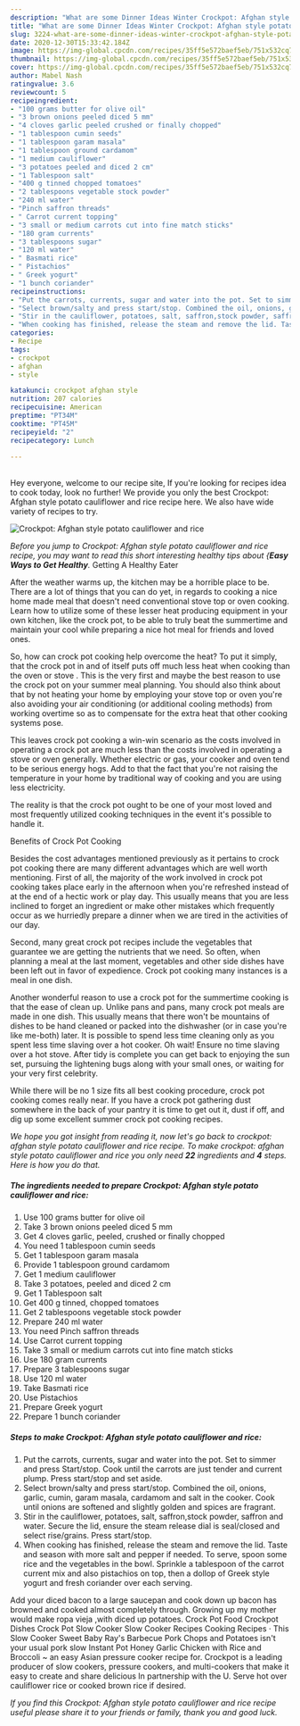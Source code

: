 ```yaml
---
description: "What are some Dinner Ideas Winter Crockpot: Afghan style potato cauliflower and rice"
title: "What are some Dinner Ideas Winter Crockpot: Afghan style potato cauliflower and rice"
slug: 3224-what-are-some-dinner-ideas-winter-crockpot-afghan-style-potato-cauliflower-and-rice
date: 2020-12-30T15:33:42.184Z
image: https://img-global.cpcdn.com/recipes/35ff5e572baef5eb/751x532cq70/crockpot-afghan-style-potato-cauliflower-and-rice-recipe-main-photo.jpg
thumbnail: https://img-global.cpcdn.com/recipes/35ff5e572baef5eb/751x532cq70/crockpot-afghan-style-potato-cauliflower-and-rice-recipe-main-photo.jpg
cover: https://img-global.cpcdn.com/recipes/35ff5e572baef5eb/751x532cq70/crockpot-afghan-style-potato-cauliflower-and-rice-recipe-main-photo.jpg
author: Mabel Nash
ratingvalue: 3.6
reviewcount: 5
recipeingredient:
- "100 grams butter for olive oil"
- "3 brown onions peeled diced 5 mm"
- "4 cloves garlic peeled crushed or finally chopped"
- "1 tablespoon cumin seeds"
- "1 tablespoon garam masala"
- "1 tablespoon ground cardamom"
- "1 medium cauliflower"
- "3 potatoes peeled and diced 2 cm"
- "1 Tablespoon salt"
- "400 g tinned chopped tomatoes"
- "2 tablespoons vegetable stock powder"
- "240 ml water"
- "Pinch saffron threads"
- " Carrot current topping"
- "3 small or medium carrots cut into fine match sticks"
- "180 gram currents"
- "3 tablespoons sugar"
- "120 ml water"
- " Basmati rice"
- " Pistachios"
- " Greek yogurt"
- "1 bunch coriander"
recipeinstructions:
- "Put the carrots, currents, sugar and water into the pot. Set to simmer and press Start/stop. Cook until the carrots are just tender and current plump. Press start/stop and set aside."
- "Select brown/salty and press start/stop. Combined the oil, onions, garlic, cumin, garam masala, cardamom and salt in the cooker. Cook until onions are softened and slightly golden and spices are fragrant."
- "Stir in the cauliflower, potatoes, salt, saffron,stock powder, saffron and water. Secure the lid, ensure the steam release dial is seal/closed and select rise/grains. Press start/stop."
- "When cooking has finished, release the steam and remove the lid. Taste and season with more salt and pepper if needed. To serve, spoon some rice and the vegetables in the bowl. Sprinkle a tablespoon of the carrot current mix and also pistachios on top, then a dollop of Greek style yogurt and fresh coriander over each serving."
categories:
- Recipe
tags:
- crockpot
- afghan
- style

katakunci: crockpot afghan style 
nutrition: 207 calories
recipecuisine: American
preptime: "PT34M"
cooktime: "PT45M"
recipeyield: "2"
recipecategory: Lunch

---
```

<br>
Hey everyone, welcome to our recipe site, If you're looking for recipes idea to cook today, look no further! We provide you only the best Crockpot: Afghan style potato cauliflower and rice recipe here. We also have wide variety of recipes to try.
<br>


![Crockpot: Afghan style potato cauliflower and rice](https://img-global.cpcdn.com/recipes/35ff5e572baef5eb/751x532cq70/crockpot-afghan-style-potato-cauliflower-and-rice-recipe-main-photo.jpg)

<i>Before you jump to Crockpot: Afghan style potato cauliflower and rice recipe, you may want to read this short interesting healthy tips about {<strong>Easy Ways to Get Healthy</strong>.</i>
Getting A Healthy Eater


After the weather warms up, the kitchen may be a horrible place to be. There are a lot of things that you can do yet, in regards to cooking a nice home made meal that doesn't need conventional stove top or oven cooking. Learn how to utilize some of these lesser heat producing equipment in your own kitchen, like the crock pot, to be able to truly beat the summertime and maintain your cool while preparing a nice hot meal for friends and loved ones.

So, how can crock pot cooking help overcome the heat? To put it simply, that the crock pot in and of itself puts off much less heat when cooking than the oven or stove . This is the very first and maybe the best reason to use the crock pot on your summer meal planning. You should also think about that by not heating your home by employing your stove top or oven you're also avoiding your air conditioning (or additional cooling methods) from working overtime so as to compensate for the extra heat that other cooking systems pose.

This leaves crock pot cooking a win-win scenario as the costs involved in operating a crock pot are much less than the costs involved in operating a stove or oven generally. Whether electric or gas, your cooker and oven tend to be serious energy hogs. Add to that the fact that you're not raising the temperature in your home by traditional way of cooking and you are using less electricity.

 The reality is that the crock pot ought to be one of your most loved and most frequently utilized cooking techniques in the event it's possible to handle it.  

Benefits of Crock Pot Cooking

Besides the cost advantages mentioned previously as it pertains to crock pot cooking there are many different advantages which are well worth mentioning. First of all, the majority of the work involved in crock pot cooking takes place early in the afternoon when you're refreshed instead of at the end of a hectic work or play day. This usually means that you are less inclined to forget an ingredient or make other mistakes which frequently occur as we hurriedly prepare a dinner when we are tired in the activities of our day.

Second, many great crock pot recipes include the vegetables that guarantee we are getting the nutrients that we need. So often, when planning a meal at the last moment, vegetables and other side dishes have been left out in favor of expedience. Crock pot cooking many instances is a meal in one dish.

Another wonderful reason to use a crock pot for the summertime cooking is that the ease of clean up.  Unlike pans and pans, many crock pot meals are made in one dish. This usually means that there won't be mountains of dishes to be hand cleaned or packed into the dishwasher (or in case you're like me-both) later. It is possible to spend less time cleaning only as you spent less time slaving over a hot cooker. Oh wait! Ensure no time slaving over a hot stove. After tidy is complete you can get back to enjoying the sun set, pursuing the lightening bugs along with your small ones, or waiting for your very first celebrity.

While there will be no 1 size fits all best cooking procedure, crock pot cooking comes really near. If you have a crock pot gathering dust somewhere in the back of your pantry it is time to get out it, dust if off, and dig up some excellent summer crock pot cooking recipes.


<i>We hope you got insight from reading it, now let's go back to crockpot: afghan style potato cauliflower and rice recipe. To make crockpot: afghan style potato cauliflower and rice you only need <strong>22</strong> ingredients and <strong>4</strong> steps. Here is how you do that.
</i>

##### The ingredients needed to prepare Crockpot: Afghan style potato cauliflower and rice:

1. Use 100 grams butter for olive oil
1. Take 3 brown onions peeled diced 5 mm
1. Get 4 cloves garlic, peeled, crushed or finally chopped
1. You need 1 tablespoon cumin seeds
1. Get 1 tablespoon garam masala
1. Provide 1 tablespoon ground cardamom
1. Get 1 medium cauliflower
1. Take 3 potatoes, peeled and diced 2 cm
1. Get 1 Tablespoon salt
1. Get 400 g tinned, chopped tomatoes
1. Get 2 tablespoons vegetable stock powder
1. Prepare 240 ml water
1. You need Pinch saffron threads
1. Use  Carrot current topping
1. Take 3 small or medium carrots cut into fine match sticks
1. Use 180 gram currents
1. Prepare 3 tablespoons sugar
1. Use 120 ml water
1. Take  Basmati rice
1. Use  Pistachios
1. Prepare  Greek yogurt
1. Prepare 1 bunch coriander


##### Steps to make Crockpot: Afghan style potato cauliflower and rice:

1. Put the carrots, currents, sugar and water into the pot. Set to simmer and press Start/stop. Cook until the carrots are just tender and current plump. Press start/stop and set aside.
1. Select brown/salty and press start/stop. Combined the oil, onions, garlic, cumin, garam masala, cardamom and salt in the cooker. Cook until onions are softened and slightly golden and spices are fragrant.
1. Stir in the cauliflower, potatoes, salt, saffron,stock powder, saffron and water. Secure the lid, ensure the steam release dial is seal/closed and select rise/grains. Press start/stop.
1. When cooking has finished, release the steam and remove the lid. Taste and season with more salt and pepper if needed. To serve, spoon some rice and the vegetables in the bowl. Sprinkle a tablespoon of the carrot current mix and also pistachios on top, then a dollop of Greek style yogurt and fresh coriander over each serving.


Add your diced bacon to a large saucepan and cook down up bacon has browned and cooked almost completely through. Growing up my mother would make ropa vieja ,with diced up potatoes. Crock Pot Food Crockpot Dishes Crock Pot Slow Cooker Slow Cooker Recipes Cooking Recipes · This Slow Cooker Sweet Baby Ray&#39;s Barbecue Pork Chops and Potatoes isn&#39;t your usual pork slow Instant Pot Honey Garlic Chicken with Rice and Broccoli ~ an easy Asian pressure cooker recipe for. Crockpot is a leading producer of slow cookers, pressure cookers, and multi-cookers that make it easy to create and share delicious In partnership with the U. Serve hot over cauliflower rice or cooked brown rice if desired. 

<i>If you find this Crockpot: Afghan style potato cauliflower and rice recipe useful please share it to your friends or family, thank you and good luck.</i>
